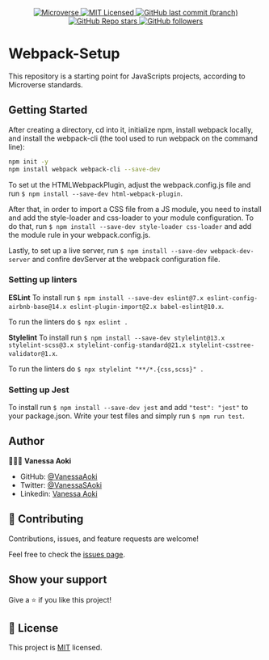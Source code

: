 <p align="center">
  <a href="https://www.microverse.org/">
    <img alt="Microverse" src="https://img.shields.io/badge/-Microverse-blueviolet?style=flat-square">
  </a>
  <a href="https://github.com/VanessaAoki/Webpack-Setup/blob/main/LICENSE">
    <img alt="MIT Licensed" src="https://img.shields.io/github/license/VanessaAoki/Webpack-Setup?style=flat-square">
  </a>
  <a href="https://github.com/VanessaAoki/Webpack-Setup">
    <img alt="GitHub last commit (branch)" src="https://img.shields.io/github/last-commit/VanessaAoki/Webpack-Setup/main?color=blue&style=flat-square">
  </a>
  <a href="https://github.com/VanessaAoki/Webpack-Setup">
    <img alt="GitHub Repo stars" src="https://img.shields.io/github/stars/VanessaAoki/Webpack-Setup?color=pink&label=%E2%98%85%20stars%20&style=flat-square">
  </a>
  <a href="https://github.com/VanessaAoki">
    <img alt="GitHub followers" src="https://img.shields.io/github/followers/VanessaAoki?color=yellow&logo=github&style=flat-square">
  </a>
</p>

# Webpack-Setup

This repository is a starting point for JavaScripts projects, according to Microverse standards.

## Getting Started

After creating a directory, cd into it, initialize npm, install webpack locally, and install the webpack-cli (the tool used to run webpack on the command line):
```sh
npm init -y
npm install webpack webpack-cli --save-dev
```

To set ut the HTMLWebpackPlugin, adjust the webpack.config.js file and run `$ npm install --save-dev html-webpack-plugin`.

After that, in order to import a CSS file from a JS module, you need to install and add the style-loader and css-loader to your module configuration. To do that, run `$ npm install --save-dev style-loader css-loader` and add the module rule in your webpack.config.js.

Lastly, to set up a live server, run `$ npm install --save-dev webpack-dev-server` and confire devServer at the webpack configuration file.

### Setting up linters

**ESLint**
To install run `$ npm install --save-dev eslint@7.x eslint-config-airbnb-base@14.x eslint-plugin-import@2.x babel-eslint@10.x`. 

To run the linters do `$ npx eslint .`

**Stylelint**
To install run `$ npm install --save-dev stylelint@13.x stylelint-scss@3.x stylelint-config-standard@21.x stylelint-csstree-validator@1.x`. 

To run the linters do `$ npx stylelint "**/*.{css,scss}" .`

### Setting up Jest

To install run `$ npm install --save-dev jest` and add `"test": "jest"` to your package.json.
Write your test files and simply run `$ npm run test`.

## Author

👩🏼‍💻 **Vanessa Aoki**

- GitHub: [@VanessaAoki](https://github.com/VanessaAoki)
- Twitter: [@VanessaSAoki](https://twitter.com/VanessaSAoki)
- Linkedin: [Vanessa Aoki](https://www.linkedin.com/in/vanessasaoki/)

## 🤝 Contributing

Contributions, issues, and feature requests are welcome!

Feel free to check the [issues page](https://github.com/VanessaAoki/Webpack-Setup/issues).

## Show your support

Give a ⭐️ if you like this project!

## 📝 License

This project is [MIT](./LICENSE) licensed.
